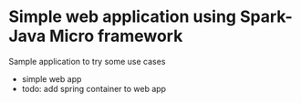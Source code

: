 # Simple web application using Spark-Java Micro framework

Sample application to try some use cases
- simple web app
- todo: add spring container to web app
